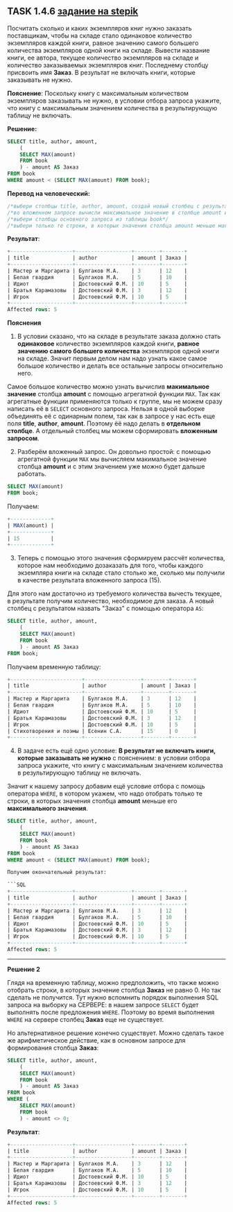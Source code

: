 ## TASK 1.4.6 [задание на stepik](https://stepik.org/lesson/297514/step/6?unit=279274)
Посчитать сколько и каких экземпляров книг нужно заказать поставщикам, чтобы на складе стало одинаковое количество
экземпляров каждой книги, равное значению самого большего количества экземпляров одной книги на складе. Вывести название
книги, ее автора, текущее количество экземпляров на складе и количество заказываемых экземпляров книг. Последнему столбцу
присвоить имя **Заказ**. В результат не включать книги, которые заказывать не нужно.

**Пояснение**: Поскольку книгу с максимальным количеством экземпляров заказывать не нужно, в условии отбора запроса укажите, что книгу с
максимальным значением количества в результирующую таблицу не включать.

**Решение:**

```SQL
SELECT title, author, amount,
	(
	SELECT MAX(amount)
	FROM book
	) - amount AS Заказ
FROM book 
WHERE amount < (SELECT MAX(amount) FROM book);
```

**Перевод на человеческий:**

```SQL
/*выбери столбцы title, author, amount, создай новый столбец с результатом вложенного запроса и назови его "Заказ"*/
/*во вложенном запросе вычисли максимальное значение в столбце amount из таблицы book*/
/*выбери столбцы основного запроса из таблицы book*/
/*выбери только те строки, в которых значения столбца amount меньше максимального значения столбца amount*/
```

**Результат**:

```SQL
+--------------------+------------------+--------+-------+
| title              | author           | amount | Заказ |
+--------------------+------------------+--------+-------+
| Мастер и Маргарита | Булгаков М.А.    | 3      | 12    |
| Белая гвардия      | Булгаков М.А.    | 5      | 10    |
| Идиот              | Достоевский Ф.М. | 10     | 5     |
| Братья Карамазовы  | Достоевский Ф.М. | 3      | 12    |
| Игрок              | Достоевский Ф.М. | 10     | 5     |
+--------------------+------------------+--------+-------+
Affected rows: 5
```

**Пояснения**

1. В условии сказано, что на складе в результате заказа должно стать **одинаковое** количество экземпляров каждой книги,
**равное значению самого большего количества** экземпляров одной книги на складе. Значит первым делом нам надо узнать какое самое большое количество
и делать все остальные запросы относительно него.

Самое большое количество можно узнать вычислив **макимальное значение** столбца **amount** с помощью агрегатной функции ```MAX```.
Так как агрегатные функции применяются только к группе, мы не можем сразу написать её в ```SELECT``` основного запроса.
Нельзя в одной выборке объединять её с одинарным полем, так как в запросе у нас есть еще поля **title**, **author**, **amount**. Поэтому ёё надо
делать в **отдельном столбце**. А отдельный столбец мы можем сформировать **вложенным запросом**.

2. Разберём вложенный запрос. Он довольно простой: с помощью агрегатной функции ```MAX``` мы вычисляем макимальное значение столбца **amount**
и с этим значением уже можно будет дальше работать.

```SQL
SELECT MAX(amount)
FROM book;
```

Получаем:

```SQL
+-------------+
| MAX(amount) |
+-------------+
| 15          |
+-------------+
```

3. Теперь с помощью этого значения сформируем рассчёт количества, которое нам необходимо дозаказать для того, чтобы каждого экземпляра книги на складе
стало столько же, сколько мы получили в качестве результата вложенного запроса (15).

Для этого нам достаточно из требуемого количества вычесть текущее, в результате получим количество, необходимое для заказа. А новый столбец с результатом
назвать "Заказ" с помощью оператора ```AS```:

```SQL
SELECT title, author, amount,
	(
	SELECT MAX(amount)
	FROM book
	) - amount AS Заказ
FROM book;
```

Получаем временную таблицу:

```SQL
+-----------------------+------------------+--------+-------+
| title                 | author           | amount | Заказ |
+-----------------------+------------------+--------+-------+
| Мастер и Маргарита    | Булгаков М.А.    | 3      | 12    |
| Белая гвардия         | Булгаков М.А.    | 5      | 10    |
| Идиот                 | Достоевский Ф.М. | 10     | 5     |
| Братья Карамазовы     | Достоевский Ф.М. | 3      | 12    |
| Игрок                 | Достоевский Ф.М. | 10     | 5     |
| Стихотворения и поэмы | Есенин С.А.      | 15     | 0     |
+-----------------------+------------------+--------+-------+
```

4. В задаче есть ещё одно условие: **В результат не включать книги, которые заказывать не нужно** с пояснением: в условии отбора запроса укажите, что
книгу с максимальным значением количества в результирующую таблицу не включать.

Значит к нашему запросу добавим ещё условие отбора с помощь оператора ```WHERE```, в котором укажем, что надо отобрать только те строки,
в которых значения столбца **amount** меньше его **максимального значения**.

```SQL
SELECT title, author, amount,
	(
	SELECT MAX(amount)
	FROM book
	) - amount AS Заказ
FROM book 
WHERE amount < (SELECT MAX(amount) FROM book);

Получим окончательный результат:

```SQL
+--------------------+------------------+--------+-------+
| title              | author           | amount | Заказ |
+--------------------+------------------+--------+-------+
| Мастер и Маргарита | Булгаков М.А.    | 3      | 12    |
| Белая гвардия      | Булгаков М.А.    | 5      | 10    |
| Идиот              | Достоевский Ф.М. | 10     | 5     |
| Братья Карамазовы  | Достоевский Ф.М. | 3      | 12    |
| Игрок              | Достоевский Ф.М. | 10     | 5     |
+--------------------+------------------+--------+-------+
Affected rows: 5
```

___
**Решение 2**

Глядя на временную таблицу, можно предположить, что также можно отобрать строки, в которых значение столбца **Заказ** не равно 0. Но так сделать не получится. Тут нужно вспомнить порядок выполнения SQL запроса на выборку на СЕРВЕРЕ: в нашем запросе ```SELECT``` будет выполнять после предложения ```WHERE```.
Поэтому во время выполнения ```WHERE``` на сервере столбец **Заказ** еще не существует.

Но альтернативное решение конечно существует. Можно сделать такое же арифметическое действие, как в основном запросе для формирования столбца **Заказ**:

```SQL
SELECT title, author, amount,
	(
	SELECT MAX(amount)
	FROM book
	) - amount AS Заказ
FROM book 
WHERE (
	SELECT MAX(amount)
	FROM book
	) - amount <> 0;
```

**Результат**:

```SQL
+--------------------+------------------+--------+-------+
| title              | author           | amount | Заказ |
+--------------------+------------------+--------+-------+
| Мастер и Маргарита | Булгаков М.А.    | 3      | 12    |
| Белая гвардия      | Булгаков М.А.    | 5      | 10    |
| Идиот              | Достоевский Ф.М. | 10     | 5     |
| Братья Карамазовы  | Достоевский Ф.М. | 3      | 12    |
| Игрок              | Достоевский Ф.М. | 10     | 5     |
+--------------------+------------------+--------+-------+
Affected rows: 5
```
